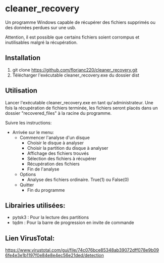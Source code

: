 # cleaner_recovery
Un programme Windows capable de récupérer des fichiers supprimés ou des données perdues sur une usb.

Attention, il est possible que certains fichiers soient corrompus et inutilisables malgré la récupération.

## Installation
1. git clone https://github.com/florianc220/cleaner_recovery.git
2. Télécharger l'exécutable cleaner_recovery.exe du dossier dist

## Utilisation
Lancer l'exécutable cleaner_recovery.exe en tant qu'administrateur.
Une fois la récupération de fichiers terminée, les fichiers seront placés 
dans un dossier "recovered_files" à la racine du programme.

Suivre les instructions:
- Arrivée sur le menu: 
    - Commencer l'analyse d'un disque
      - Choisir le disque à analyser
      - Choisir la partition du disque à analyser
      - Affichage des fichiers trouvés
      - Sélection des fichiers à récupérer
      - Récupération des fichiers
      - Fin de l'analyse
    - Options
      - Analyse des fichiers ordinaire. True(1) ou False(0)
    - Quitter
      - Fin du programme

## Librairies utilisées:
- pytsk3 : Pour la lecture des partitions
- tqdm : Pour la barre de progression en invite de commande

## Lien VirusTotal:
https://www.virustotal.com/gui/file/74c076bce85348ab39072dff078e9b096fe4e3e1b1197f0e84e8e4ec56e21ded/detection

